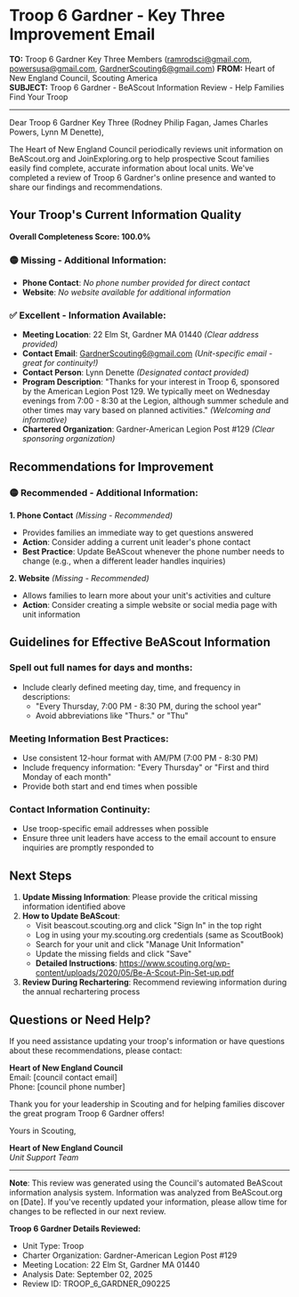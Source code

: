 # Troop 6 Gardner - Key Three Improvement Email

**TO:** Troop 6 Gardner Key Three Members (ramrodsci@gmail.com, powersusa@gmail.com, GardnerScouting6@gmail.com)
**FROM:** Heart of New England Council, Scouting America  
**SUBJECT:** Troop 6 Gardner - BeAScout Information Review - Help Families Find Your Troop  

---

Dear Troop 6 Gardner Key Three (Rodney Philip Fagan, James Charles Powers, Lynn M Denette),

The Heart of New England Council periodically reviews unit information on BeAScout.org and JoinExploring.org to help prospective Scout families easily find complete, accurate information about local units. We've completed a review of Troop 6 Gardner's online presence and wanted to share our findings and recommendations.

## Your Troop's Current Information Quality

**Overall Completeness Score: 100.0%**


### 🟡 **Missing - Additional Information:**
- **Phone Contact**: *No phone number provided for direct contact*
- **Website**: *No website available for additional information*

### ✅ **Excellent - Information Available:**
- **Meeting Location**: 22 Elm St, Gardner MA 01440 *(Clear address provided)*
- **Contact Email**: GardnerScouting6@gmail.com *(Unit-specific email - great for continuity!)*
- **Contact Person**: Lynn Denette *(Designated contact provided)*
- **Program Description**: "Thanks for your interest in Troop 6, sponsored by the American Legion Post 129.
  We typically meet on Wednesday evenings from 7:00 - 8:30 at the Legion, although
  summer schedule and other times may vary based on planned activities." *(Welcoming and informative)*
- **Chartered Organization**: Gardner-American Legion Post #129 *(Clear sponsoring organization)*

## Recommendations for Improvement

### 🟡 **Recommended - Additional Information:**

**1. Phone Contact** *(Missing - Recommended)*
- Provides families an immediate way to get questions answered
- **Action**: Consider adding a current unit leader's phone contact
- **Best Practice**: Update BeAScout whenever the phone number needs to change (e.g., when a different leader handles inquiries)

**2. Website** *(Missing - Recommended)*
- Allows families to learn more about your unit's activities and culture
- **Action**: Consider creating a simple website or social media page with unit information


## Guidelines for Effective BeAScout Information

### **Spell out full names for days and months:**
- Include clearly defined meeting day, time, and frequency in descriptions:
  - "Every Thursday, 7:00 PM - 8:30 PM, during the school year"
  - Avoid abbreviations like "Thurs." or "Thu"

### **Meeting Information Best Practices:**
- Use consistent 12-hour format with AM/PM (7:00 PM - 8:30 PM)
- Include frequency information: "Every Thursday" or "First and third Monday of each month"
- Provide both start and end times when possible

### **Contact Information Continuity:**
- Use troop-specific email addresses when possible
- Ensure three unit leaders have access to the email account to ensure inquiries are promptly responded to

## Next Steps

1. **Update Missing Information**: Please provide the critical missing information identified above
2. **How to Update BeAScout**: 
   - Visit beascout.scouting.org and click "Sign In" in the top right
   - Log in using your my.scouting.org credentials (same as ScoutBook)
   - Search for your unit and click "Manage Unit Information"
   - Update the missing fields and click "Save"
   - **Detailed Instructions**: https://www.scouting.org/wp-content/uploads/2020/05/Be-A-Scout-Pin-Set-up.pdf
3. **Review During Rechartering**: Recommend reviewing information during the annual rechartering process

## Questions or Need Help?

If you need assistance updating your troop's information or have questions about these recommendations, please contact:

**Heart of New England Council**  
Email: [council contact email]  
Phone: [council phone number]

Thank you for your leadership in Scouting and for helping families discover the great program Troop 6 Gardner offers!

Yours in Scouting,

**Heart of New England Council**  
*Unit Support Team*

---

**Note**: This review was generated using the Council's automated BeAScout information analysis system. Information was analyzed from BeAScout.org on [Date]. If you've recently updated your information, please allow time for changes to be reflected in our next review.

**Troop 6 Gardner Details Reviewed:**
- Unit Type: Troop
- Charter Organization: Gardner-American Legion Post #129  
- Meeting Location: 22 Elm St, Gardner MA 01440
- Analysis Date: September 02, 2025
- Review ID: TROOP_6_GARDNER_090225